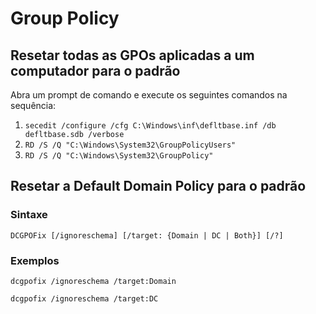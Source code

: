 # Group Policy

## Resetar todas as GPOs aplicadas a um computador para o padrão

Abra um prompt de comando e execute os seguintes comandos na sequência:

1. ```secedit /configure /cfg C:\Windows\inf\defltbase.inf /db defltbase.sdb /verbose```
2. ```RD /S /Q "C:\Windows\System32\GroupPolicyUsers"```
3. ```RD /S /Q "C:\Windows\System32\GroupPolicy"```

## Resetar a Default Domain Policy para o padrão

### Sintaxe

```DCGPOFix [/ignoreschema] [/target: {Domain | DC | Both}] [/?]```

### Exemplos

```dcgpofix /ignoreschema /target:Domain```

```dcgpofix /ignoreschema /target:DC```
